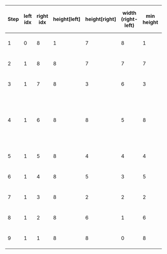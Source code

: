 | Step | left idx | right idx | height\[left] | height\[right] | width (right-left) | min height | area = width \* min height | max_area (so far) | Move pointer?                                     |
| ---- | -------- | --------- | ------------- | -------------- | ------------------ | ---------- | -------------------------- | ----------------- | ------------------------------------------------- |
| 1    | 0        | 8         | 1             | 7              | 8                  | 1          | 8 \* 1 = 8                 | 8                 | Move left (1 < 7)                                 |
| 2    | 1        | 8         | 8             | 7              | 7                  | 7          | 7 \* 7 = 49                | 49                | Move right (8 > 7)                                |
| 3    | 1        | 7         | 8             | 3              | 6                  | 3          | 6 \* 3 = 18                | 49                | Move right (8 > 3)                                |
| 4    | 1        | 6         | 8             | 8              | 5                  | 8          | 5 \* 8 = 40                | 49                | Move right (8 == 8, move either; here move right) |
| 5    | 1        | 5         | 8             | 4              | 4                  | 4          | 4 \* 4 = 16                | 49                | Move right (8 > 4)                                |
| 6    | 1        | 4         | 8             | 5              | 3                  | 5          | 3 \* 5 = 15                | 49                | Move right (8 > 5)                                |
| 7    | 1        | 3         | 8             | 2              | 2                  | 2          | 2 \* 2 = 4                 | 49                | Move right (8 > 2)                                |
| 8    | 1        | 2         | 8             | 6              | 1                  | 6          | 1 \* 6 = 6                 | 49                | Move right (8 > 6)                                |
| 9    | 1        | 1         | 8             | 8              | 0                  | 8          | 0 \* 8 = 0                 | 49                | End (left == right)                               |
